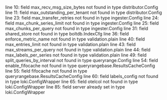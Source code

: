 line 10: field max_recv_msg_size_bytes not found in type distributor.Config
line 11: field max_outstanding_per_tenant not found in type distributor.Config
line 23: field max_transfer_retries not found in type ingester.Config
line 24: field max_chunk_series_limit not found in type ingester.Config
line 25: field max_chunks_per_query not found in type ingester.Config
line 31: field shared_store not found in type boltdb.IndexCfg
line 36: field enforce_metric_name not found in type validation.plain
line 40: field max_entries_limit not found in type validation.plain
line 43: field max_streams_per_query not found in type validation.plain
line 44: field max_labels_per_series not found in type validation.plain
line 49: field split_queries_by_interval not found in type queryrange.Config
line 54: field enable_fifocache not found in type queryrangebase.ResultsCacheConfig
line 55: field fifocache not found in type queryrangebase.ResultsCacheConfig
line 60: field labels_config not found in type loki.ConfigWrapper
line 65: field otelcol not found in type loki.ConfigWrapper
line 85: field server already set in type loki.ConfigWrapper
